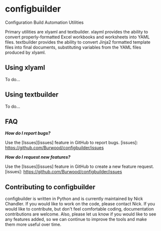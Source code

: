 # configbuilder
Configuration Build Automation Utilities

Primary utilities are xlyaml and textbuilder. xlayml provides the ability to convert properly-formatted Excel workbooks and worksheets into YAML files. textbuilder provides the ability to convert Jinja2 formatted template files into final documents, substituting variables from the YAML files produced by xlyaml.

## Using xlyaml

To do...

## Using textbuilder

To do...

## FAQ

***How do I report bugs?***

Use the [Issues][issues] feature in GitHub to report bugs.
[issues]: https://github.com/Burwood/configbuilder/issues


***How do I request new features?***

Use the [Issues][issues] feature in GitHub to create a new feature request.
[issues]: https://github.com/Burwood/configbuilder/issues

## Contributing to configbuilder

configbuilder is written in Python and is currently maintained by Nick Chandler. If you would like to work on the code, please contact Nick. If you would like to contribute, but don't feel comfortable coding, documentation contributions are welcome. Also, please let us know if you would like to see any features added, so we can continue to improve the tools and make them more useful over time.